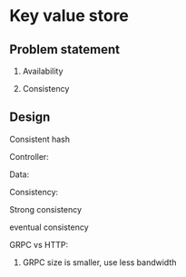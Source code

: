 
# Key value store

## Problem statement


1. Availability

2. Consistency
   
## Design

Consistent hash


   Controller:


   Data:

Consistency: 

   Strong consistency

   eventual consistency

GRPC vs HTTP:
1. GRPC size is smaller, use less bandwidth
## 